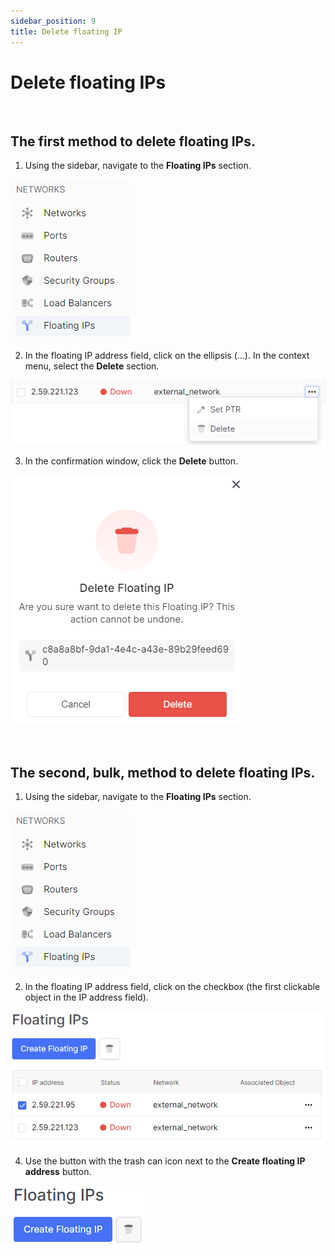 ```yaml
---
sidebar_position: 9
title: Delete floating IP
---
```



# Delete floating IPs


<br />

## The first method to delete floating IPs.
1. Using the sidebar, navigate to the **Floating IPs** section.

![](../img/floating-ip/1.png)

2. In the floating IP address field, click on the ellipsis (...). In the context menu, select the **Delete** section.

![](../img/floating-ip/7.png)

3. In the confirmation window, click the **Delete** button.

![](../img/floating-ip/8.png)

<br />

##  The second, bulk, method to delete floating IPs.
1. Using the sidebar, navigate to the **Floating IPs** section.

![](../img/floating-ip/1.png)

2. In the floating IP address field, click on the checkbox (the first clickable object in the IP address field).

![](../img/floating-ip/9.png)

4. Use the button with the trash can icon next to the **Create floating IP address** button.

![](../img/floating-ip/10.png)
